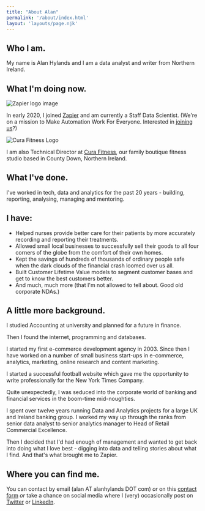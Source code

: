 ```yaml
---
title: "About Alan"
permalink: '/about/index.html'
layout: 'layouts/page.njk'
---
```

## Who I am.

My name is Alan Hylands and I am a data analyst and writer from Northern Ireland.

## What I'm doing now.

![Zapier logo image](https://images.ctfassets.net/lzny33ho1g45/7sYLMymQDinPKZQS77P4BX/9545150792946dbb3c3d48f0fd18b55a/Zapier_logo.jpg?w=1520&fm=jpg&q=30&fit=thumb&h=760)

In early 2020, I joined [Zapier](https://zapier.com) and am currently a Staff Data Scientist. (We're on a mission to Make Automation Work For Everyone. Interested in [joining us](https://zapier.com/jobs)?)

![Cura Fitness Logo](https://curafitness.com/images/CuraFitnessLogo_400WWht.jpg)

I am also Technical Director at [Cura Fitness](https://curafitness.com), our family boutique fitness studio based in County Down, Northern Ireland.

## What I've done.

I've worked in tech, data and analytics for the past 20 years - building, reporting, analysing, managing and mentoring.

## I have:

- Helped nurses provide better care for their patients by more accurately recording and reporting their treatments.
- Allowed small local businesses to successfully sell their goods to all four corners of the globe from the comfort of their own homes.
- Kept the savings of hundreds of thousands of ordinary people safe when the dark clouds of the financial crash loomed over us all.
- Built Customer Lifetime Value models to segment customer bases and get to know the best customers better.
- And much, much more (that I'm not allowed to tell about. Good old corporate NDAs.)


## A little more background.

I studied Accounting at university and planned for a future in finance.

Then I found the internet, programming and databases.

I started my first e-commerce development agency in 2003. Since then I have worked on a number of small business start-ups in e-commerce, analytics, marketing, online research and content marketing.
   
I started a successful football website which gave me the opportunity to write professionally for the New York Times Company.

Quite unexpectedly, I was seduced into the corporate world of banking and financial services in the boom-time mid-noughties.

I spent over twelve years running Data and Analytics projects for a large UK and Ireland banking group. I worked my way up through the ranks from senior data analyst to senior analytics manager to Head of Retail Commercial Excellence.

Then I decided that I'd had enough of management and wanted to get back into doing what I love best - digging into data and telling stories about what I find. And that's what brought me to Zapier.

## Where you can find me.

You can contact by email (alan AT alanhylands DOT com) _or_ on this [contact form](/contact/) _or_ take a chance on social media where I (very) occasionally post on [Twitter](https://twitter.com/AlanHylands) or [LinkedIn](https://linkedin.com/in/alanhylands).    
